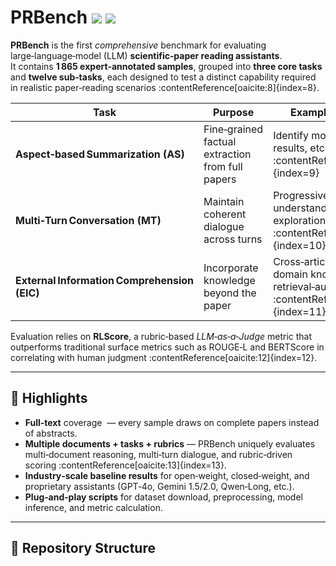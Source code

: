 # PRBench <img src="https://img.shields.io/badge/status-active-brightgreen"> <img src="https://img.shields.io/badge/data-1.9K_samples-blue">

**PRBench** is the first *comprehensive* benchmark for evaluating large‑language‑model (LLM) **scientific‑paper reading assistants**.  
It contains **1 865 expert‑annotated samples**, grouped into **three core tasks** and **twelve sub‑tasks**, each designed to test a distinct capability required in realistic paper‑reading scenarios :contentReference[oaicite:8]{index=8}.

| Task | Purpose | Example Skills Tested |
|------|---------|-----------------------|
| **Aspect‑based Summarization (AS)** | Fine‑grained factual extraction from full papers | Identify motivation, methods, results, etc. :contentReference[oaicite:9]{index=9} |
| **Multi‑Turn Conversation (MT)** | Maintain coherent dialogue across turns | Progressive conceptual understanding, contextual exploration, depth of inquiry :contentReference[oaicite:10]{index=10} |
| **External Information Comprehension (EIC)** | Incorporate knowledge beyond the paper | Cross‑article reasoning, domain knowledge, retrieval‑augmented QA :contentReference[oaicite:11]{index=11} |

Evaluation relies on **RLScore**, a rubric‑based *LLM‑as‑a‑Judge* metric that outperforms traditional surface metrics such as ROUGE‑L and BERTScore in correlating with human judgment :contentReference[oaicite:12]{index=12}.

---

## 🌟 Highlights
* **Full‑text** coverage &nbsp;— every sample draws on complete papers instead of abstracts.  
* **Multiple documents + tasks + rubrics** — PRBench uniquely evaluates multi‑document reasoning, multi‑turn dialogue, and rubric‑driven scoring :contentReference[oaicite:13]{index=13}.  
* **Industry‑scale baseline results** for open‑weight, closed‑weight, and proprietary assistants (GPT‑4o, Gemini 1.5/2.0, Qwen‑Long, etc.).  
* **Plug‑and‑play scripts** for dataset download, preprocessing, model inference, and metric calculation.

---

## 📁 Repository Structure

